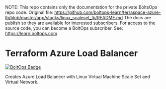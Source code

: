 <!-- note marker start -->
NOTE: This repo contains only the documentation for the private BoltsOps repo code.
Original file: https://github.com/boltops-learn/terraspace-azure-lb/blob/master/app/stacks/linux_scaleset_lb/README.md
The docs are publish so they are available for interested subscribers.
For access to the source code, you can become a BoltOps subscriber.
See: https://learn.boltops.com

<!-- note marker end -->

# Terraform Azure Load Balancer

[![BoltOps Badge](https://img.boltops.com/boltops/badges/boltops-badge.png)](https://www.boltops.com)

Creates Azure Load Balancer with Linux Virtual Machine Scale Set and Virtual Network.
